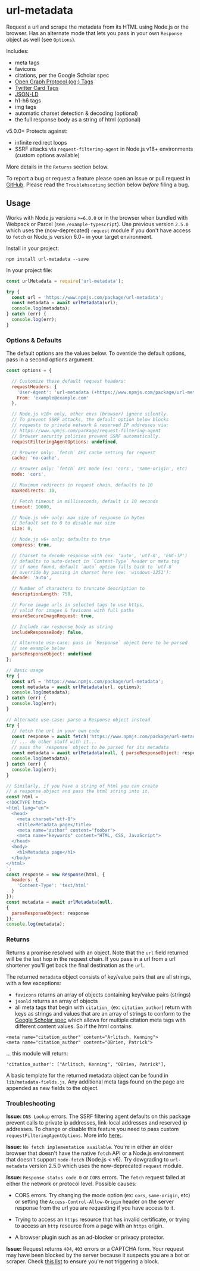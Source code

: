 # url-metadata

Request a url and scrape the metadata from its HTML using Node.js or the browser. Has an alternate mode that lets you pass in your own `Response` object as well (see `Options`).

Includes:

- meta tags
- favicons
- citations, per the Google Scholar spec
- [Open Graph Protocol (og:) Tags](http://ogp.me/)
- [Twitter Card Tags](https://developer.twitter.com/en/docs/twitter-for-websites/cards/overview/markup)
- [JSON-LD](https://moz.com/blog/json-ld-for-beginners)
- h1-h6 tags
- img tags
- automatic charset detection & decoding (optional)
- the full response body as a string of html (optional)

v5.0.0+ Protects against:
- infinite redirect loops
- SSRF attacks via `request-filtering-agent` in Node.js v18+ environments (custom options available)

More details in the `Returns` section below.

To report a bug or request a feature please open an issue or pull request in [GitHub](https://github.com/laurengarcia/url-metadata). Please read the `Troublehsooting` section below *before* filing a bug.


## Usage
Works with Node.js versions `>=6.0.0` or in the browser when bundled with Webpack or Parcel (see `/example-typescript`). Use previous version `2.5.0` which uses the (now-deprecated) `request` module if you don't have access to `fetch` or Node.js version 6.0+ in your target environment.

Install in your project:
```
npm install url-metadata --save
```

In your project file:
```javascript
const urlMetadata = require('url-metadata');

try {
  const url = 'https://www.npmjs.com/package/url-metadata';
  const metadata = await urlMetadata(url);
  console.log(metadata);
} catch (err) {
  console.log(err);
}
```

### Options & Defaults
The default options are the values below. To override the default options, pass in a second options argument.
```javascript
const options = {

  // Customize these default request headers:
  requestHeaders: {
    'User-Agent': 'url-metadata (+https://www.npmjs.com/package/url-metadata)',
    From: 'example@example.com'
  },

  // Node.js v18+ only, other envs (browser) ignore silently.
  // To prevent SSRF attacks, the default option below blocks
  // requests to private network & reserved IP addresses via:
  // https://www.npmjs.com/package/request-filtering-agent
  // Browser security policies prevent SSRF automatically.
  requestFilteringAgentOptions: undefined,

  // Browser only: `fetch` API cache setting for request
  cache: 'no-cache',

  // Browser only: `fetch` API mode (ex: 'cors', 'same-origin', etc)
  mode: 'cors',

  // Maximum redirects in request chain, defaults to 10
  maxRedirects: 10,

  // Fetch timeout in milliseconds, default is 10 seconds
  timeout: 10000,

  // Node.js v6+ only: max size of response in bytes
  // Default set to 0 to disable max size
  size: 0,

  // Node.js v6+ only; defaults to true
  compress: true,

  // Charset to decode response with (ex: 'auto', 'utf-8', 'EUC-JP')
  // defaults to auto-detect in `Content-Type` header or meta tag
  // if none found, default `auto` option falls back to `utf-8`
  // override by passing in charset here (ex: 'windows-1251'):
  decode: 'auto',

  // Number of characters to truncate description to
  descriptionLength: 750,

  // Force image urls in selected tags to use https,
  // valid for images & favicons with full paths
  ensureSecureImageRequest: true,

  // Include raw response body as string
  includeResponseBody: false,

  // Alternate use-case: pass in `Response` object here to be parsed
  // see example below
  parseResponseObject: undefined
};

// Basic usage
try {
  const url = 'https://www.npmjs.com/package/url-metadata';
  const metadata = await urlMetadata(url, options);
  console.log(metadata);
} catch (err) {
  console.log(err);
}

// Alternate use-case: parse a Response object instead
try {
  // fetch the url in your own code
  const response = await fetch('https://www.npmjs.com/package/url-metadata');
  // ... do other stuff with it...
  // pass the `response` object to be parsed for its metadata
  const metadata = await urlMetadata(null, { parseResponseObject: response });
  console.log(metadata);
} catch (err) {
  console.log(err);
}

// Similarly, if you have a string of html you can create
// a response object and pass the html string into it.
const html = `
<!DOCTYPE html>
<html lang="en">
  <head>
    <meta charset="utf-8">
    <title>Metadata page</title>
    <meta name="author" content="foobar">
    <meta name="keywords" content="HTML, CSS, JavaScript">
  </head>
  <body>
    <h1>Metadata page</h1>
  </body>
</html>
`;
const response = new Response(html, {
  headers: {
    'Content-Type': 'text/html'
  }
});
const metadata = await urlMetadata(null,
{
  parseResponseObject: response
});
console.log(metadata);
```

### Returns
Returns a promise resolved with an object. Note that the `url` field returned will be the last hop in the request chain. If you pass in a url from a url shortener you'll get back the final destination as the `url`.

The returned `metadata` object consists of key/value pairs that are all strings, with a few exceptions:
- `favicons` returns an array of objects containing key/value pairs (strings)
- `jsonld` returns an array of objects
- all meta tags that begin with `citation_` (ex: `citation_author`) return with keys as strings and values that are an array of strings to conform to the [Google Scholar spec](https://www.google.com/intl/en/scholar/inclusion.html#indexing) which allows for multiple citation meta tags with different content values. So if the html contains:
```
<meta name="citation_author" content="Arlitsch, Kenning">
<meta name="citation_author" content="OBrien, Patrick">
```
... this module will return:
```
'citation_author': ["Arlitsch, Kenning", "OBrien, Patrick"],
```

A basic template for the returned metadata object can be found in `lib/metadata-fields.js`. Any additional meta tags found on the page are appended as new fields to the object.

### Troubleshooting

**Issue:** `DNS Lookup` errors. The SSRF filtering agent defaults on this package prevent calls to private ip addresses, link-local addresses and reserved ip addresses. To change or disable this feature you need to pass custom `requestFilteringAgentOptions`. More info [here:](https://www.npmjs.com/package/request-filtering-agent).

**Issue:** `No fetch implementation available`. You're in either an older browser that doesn't have the native `fetch` API or a Node.js environment that doesn't support `node-fetch` (Node.js < v6). Try dowgrading to `url-metadata` version 2.5.0 which uses the now-deprecated `request` module.

**Issue:** `Response status code 0` or `CORS` errors. The `fetch` request failed at either the network or protocol level. Possible causes:

- CORS errors. Try changing the mode option (ex: `cors`, `same-origin`, etc) or setting the `Access-Control-Allow-Origin` header on the server response from the url you are requesting if you have access to it.

- Trying to access an `https` resource that has invalid certificate, or trying to access an `http` resource from a page with an `https` origin.

- A browser plugin such as an ad-blocker or privacy protector.

**Issue:** Request returns `404`, `403` errors or a CAPTCHA form. Your request may have been blocked by the server because it suspects you are a bot or scraper. Check [this list](https://dev.to/princepeterhansen/7-ways-to-avoid-getting-blocked-or-blacklisted-when-web-scraping-45ii) to ensure you're not triggering a block.
